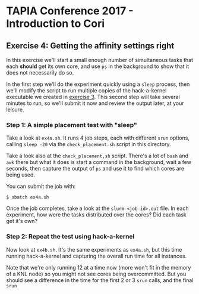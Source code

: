 # TAPIA Conference 2017 - Introduction to Cori

## Exercise 4: Getting the affinity settings right

In this exercise we'll start a small enough number of simultaneous tasks that
each **should** get its own core, and use `ps` in the background to show that
it does not necessarily do so.

In the first step we'll do the experiment quickly using a `sleep` process, then
we'll modify the script to run multiple copies of the hack-a-kernel executable 
we created in [exercise 3](../ex3-building_apps/README.md). This second step 
will take several minutes to run, so we'll submit it now and review the output
later, at your leisure.

### Step 1: A simple placement test with "sleep"

Take a look at `ex4a.sh`. It runs 4 job steps, each with different `srun` 
options, calling `sleep -20` via the `check_placement.sh` script in this 
directory.

Take a look also at the `check_placement,sh` script. There's a lot of `bash`
and `awk` there but what it does is start a command in the background, wait
a few seconds, then capture the output of `ps` and use it to find which cores
are being used.

You can submit the job with:

```console
$ sbatch ex4a.sh
```

Once the job completes, take a look at the `slurm-<job-id>.out` file. In each
experiment, how were the tasks distributed over the cores? Did each task get 
it's own?

### Step 2: Repeat the test using hack-a-kernel

Now look at `ex4b.sh`. It's the same experiments as `ex4a.sh`, but this time 
running hack-a-kernel and capturing the overall run time for all instances.

Note that we're only running 12 at a time now (more won't fit in the memory of
a KNL node) so you might not see cores being overcommitted. But you should see 
a difference in the time for the first 2 or 3 `srun` calls, and the final 
`srun`
